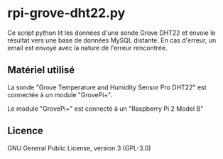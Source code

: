 # rpi-grove-dht22.py
Ce script python lit les données d'une sonde Grove DHT22 et envoie le résultat vers une base de données MySQL distante. En cas d'erreur, un email est envoyé avec la nature de l'erreur rencontrée.

## Matériel utilisé
La sonde "Grove Temperature and Humidity Sensor Pro DHT22" est connectée à un module "GrovePi+".

Le module "GrovePi+" est connecté à un "Raspberry Pi 2 Model B"

## Licence
GNU General Public License, version 3 (GPL-3.0)
